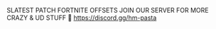 SLATEST PATCH FORTNITE OFFSETS
JOIN OUR SERVER FOR MORE CRAZY & UD STUFF 🤪
https://discord.gg/hm-pasta 
